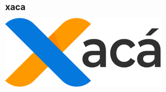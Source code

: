 # xaca

![alt text](https://raw.githubusercontent.com/bilune/PF-ComIT-Bilune/master/icons/xaca-logo-color.svg?sanitize=true "Logo xaca")